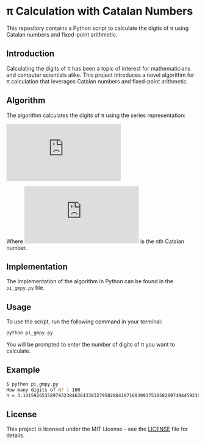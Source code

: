 # π Calculation with Catalan Numbers

This repository contains a Python script to calculate the digits of π using Catalan numbers and fixed-point arithmetic.

## Introduction

Calculating the digits of π has been a topic of interest for mathematicians and computer scientists alike. This project introduces a novel algorithm for π calculation that leverages Catalan numbers and fixed-point arithmetic.

## Algorithm

The algorithm calculates the digits of π using the series representation:

![series](http://www.sciweavers.org/tex2img.php?eq=%5Cpi%20%3D%203%20%2B%206%20%5Csum_%7Bn%3D1%7D%5E%7B%5Cinfty%7D%20%5Cfrac%7B%282n%20-%201%29%20%5Ccdot%20C_%7Bn-1%7D%7D%7B%282n%20%2B%201%29%20%5Ccdot%2016%5En%7D&bc=White&fc=Black&im=jpg&fs=12&ff=arev&edit=)

Where ![C_n](http://www.sciweavers.org/tex2img.php?eq=C_n&bc=White&fc=Black&im=jpg&fs=12&ff=arev&edit=) is the nth Catalan number.

## Implementation

The implementation of the algorithm in Python can be found in the `pi_gmpy.py` file.

## Usage

To use the script, run the following command in your terminal:

```sh
python pi_gmpy.py
```

You will be prompted to enter the number of digits of π you want to calculate.

## Example

```sh
$ python pi_gmpy.py
How many digits of π? : 100
π = 3.1415926535897932384626433832795028841971693993751058209749445923078164062862089986280348253421170679...∞
```

## License

This project is licensed under the MIT License - see the [LICENSE](LICENSE) file for details.